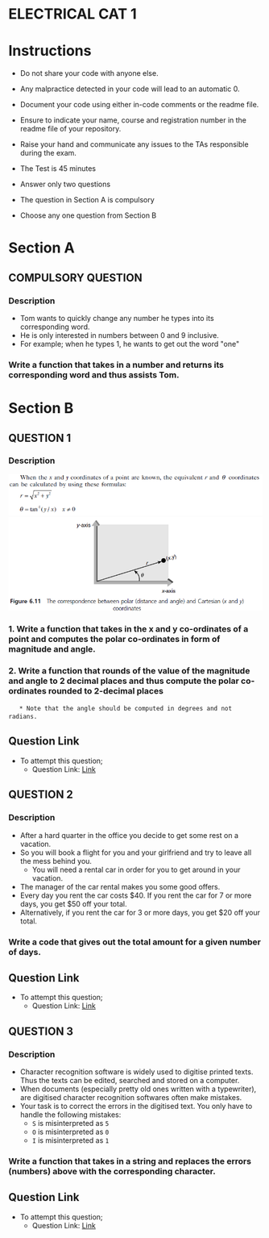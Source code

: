 # ELECTRICAL CAT 1


# Instructions
* Do not share your code with anyone else.
* Any malpractice detected in your code will lead to an automatic 0.
* Document your code using either in-code comments or the readme file.
* Ensure to indicate your name, course and registration number in the readme file of your repository.
* Raise your hand and communicate any issues to the TAs responsible during the exam.

* The Test is 45 minutes
* Answer only two questions
* The question in Section A is compulsory
* Choose any one question from Section B

# **Section A**

## COMPULSORY QUESTION

### **Description**
* Tom wants to quickly change any number he types into its corresponding word.
* He is only interested in numbers between 0 and 9 inclusive.
* For example; when he types 1, he wants to get out the word "one"

### Write a function that takes in a number and returns its corresponding word and thus assists Tom.


# **Section B**

## QUESTION 1
### **Description**
 ![](Inclass_assgnment.png)
 ![](Inclass_assgnment_2.png)

### 1. Write a function that takes in the x and y co-ordinates of a point and computes the polar co-ordinates in form of magnitude and angle.
### 2. Write a function that rounds of the value of the magnitude and angle to 2 decimal places and thus compute the polar co-ordinates rounded to 2-decimal places
       * Note that the angle should be computed in degrees and not radians.

## Question Link
* To attempt this question;
    * Question Link: [Link]()

## QUESTION 2
### **Description**
 * After a hard quarter in the office you decide to get some rest on a vacation. 
 * So you will book a flight for you and your girlfriend and try to leave all the mess behind you.
	* You will need a rental car in order for you to get around in your vacation. 
 * The manager of the car rental makes you some good offers.	
 * Every day you rent the car costs $40. If you rent the car for 7 or more days, you get $50 off your total. 
 * Alternatively, if you rent the car for 3 or more days, you get $20 off your total.
	
### Write a code that gives out the total amount for a given number of days. 
 
## Question Link
* To attempt this question;
    * Question Link: [Link]()
 
## QUESTION 3
### **Description**
     
* Character recognition software is widely used to digitise printed texts. Thus the texts can be edited, searched and stored on a computer.
* When documents (especially pretty old ones written with a typewriter), are digitised character recognition softwares often make mistakes.
* Your task is to correct the errors in the digitised text. You only have to handle the following mistakes:
	-   `S` is misinterpreted as `5`
	-   `O` is misinterpreted as `0`
	-   `I` is misinterpreted as `1`
### Write a function that takes in a string and replaces the errors (numbers) above with the corresponding character. 

## Question Link
* To attempt this question;
    * Question Link: [Link]()
